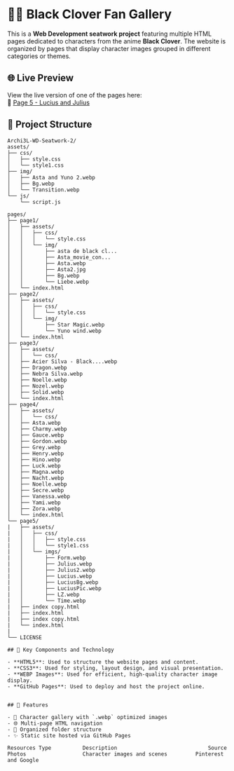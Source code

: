 # 🧙‍♂️ Black Clover Fan Gallery

This is a **Web Development seatwork project** featuring multiple HTML pages dedicated to characters from the anime **Black Clover**. The website is organized by pages that display character images grouped in different categories or themes.

## 🌐 Live Preview
View the live version of one of the pages here:  
🔗 [Page 5 - Lucius and Julius](https://archi3l.github.io/Archi3L-WD-Seatwork-2/pages/page5/index%20copy.html)

## 📁 Project Structure
```plaintext
Archi3L-WD-Seatwork-2/
assets/
├── css/
│   ├── style.css
│   └── style1.css
├── img/
│   ├── Asta and Yuno 2.webp
│   ├── Bg.webp
│   └── Transition.webp
└── js/
    └── script.js

pages/
├── page1/
│   ├── assets/
│   │   ├── css/
│   │   │   └── style.css
│   │   └── img/
│   │       ├── asta de black cl...
│   │       ├── Asta_movie_con...
│   │       ├── Asta.webp
│   │       ├── Asta2.jpg
│   │       ├── Bg.webp
│   │       └── Liebe.webp
│   └── index.html
├── page2/
│   ├── assets/
│   │   ├── css/
│   │   │   └── style.css
│   │   └── img/
│   │       ├── Star Magic.webp
│   │       └── Yuno wind.webp
│   └── index.html
├── page3/
│   ├── assets/
│   │   └── css/
│   ├── Acier Silva - Black....webp
│   ├── Dragon.webp
│   ├── Nebra Silva.webp
│   ├── Noelle.webp
│   ├── Nozel.webp
│   ├── Solid.webp
│   └── index.html
├── page4/
│   ├── assets/
│   │   └── css/
│   ├── Asta.webp
│   ├── Charmy.webp
│   ├── Gauce.webp
│   ├── Gordon.webp
│   ├── Grey.webp
│   ├── Henry.webp
│   ├── Hino.webp
│   ├── Luck.webp
│   ├── Magna.webp
│   ├── Nacht.webp
│   ├── Noelle.webp
│   ├── Secre.webp
│   ├── Vanessa.webp
│   ├── Yami.webp
│   ├── Zora.webp
│   └── index.html
└── page5/
|   ├── assets/
|   │   ├── css/
|   │   │   ├── style.css
|   │   │   └── style1.css
|   │   └── imgs/
|   │       ├── Form.webp
|   │       ├── Julius.webp
|   │       ├── Julius2.webp
|   │       ├── Lucius.webp
|   │       ├── LuciusBg.webp
|   │       ├── LuciusPic.webp
|   │       ├── LZ.webp
|   │       └── Time.webp
|   ├── index copy.html
|   ├── index.html
|   ├── index copy.html
|   └── index.html
|
└── LICENSE

## 🔑 Key Components and Technology

- **HTML5**: Used to structure the website pages and content.
- **CSS3**: Used for styling, layout design, and visual presentation.
- **WEBP Images**: Used for efficient, high-quality character image display.
- **GitHub Pages**: Used to deploy and host the project online.


## 📌 Features

- 🎨 Character gallery with `.webp` optimized images
- 🌐 Multi-page HTML navigation
- 📂 Organized folder structure
- ✨ Static site hosted via GitHub Pages

Resources Type	        Description         	                Source
Photos	                Character images and scenes	        Pinterest and Google
